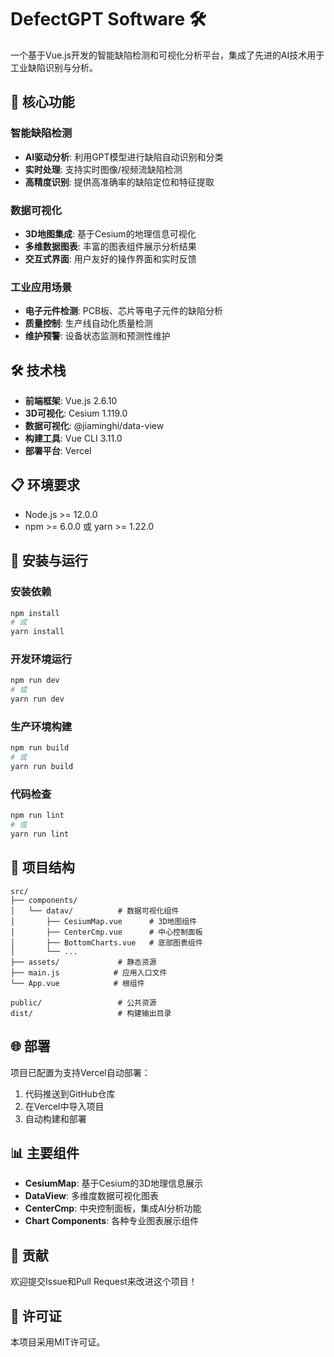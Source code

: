 # DefectGPT Software 🛠️

一个基于Vue.js开发的智能缺陷检测和可视化分析平台，集成了先进的AI技术用于工业缺陷识别与分析。

## 🚀 核心功能

### 智能缺陷检测
- **AI驱动分析**: 利用GPT模型进行缺陷自动识别和分类
- **实时处理**: 支持实时图像/视频流缺陷检测
- **高精度识别**: 提供高准确率的缺陷定位和特征提取

### 数据可视化
- **3D地图集成**: 基于Cesium的地理信息可视化
- **多维数据图表**: 丰富的图表组件展示分析结果
- **交互式界面**: 用户友好的操作界面和实时反馈

### 工业应用场景
- **电子元件检测**: PCB板、芯片等电子元件的缺陷分析
- **质量控制**: 生产线自动化质量检测
- **维护预警**: 设备状态监测和预测性维护

## 🛠️ 技术栈

- **前端框架**: Vue.js 2.6.10
- **3D可视化**: Cesium 1.119.0
- **数据可视化**: @jiaminghi/data-view
- **构建工具**: Vue CLI 3.11.0
- **部署平台**: Vercel

## 📋 环境要求

- Node.js >= 12.0.0
- npm >= 6.0.0 或 yarn >= 1.22.0

## 🔧 安装与运行

### 安装依赖
```bash
npm install
# 或
yarn install
```

### 开发环境运行
```bash
npm run dev
# 或
yarn run dev
```

### 生产环境构建
```bash
npm run build
# 或
yarn run build
```

### 代码检查
```bash
npm run lint
# 或
yarn run lint
```

## 📁 项目结构

```
src/
├── components/
│   └── datav/          # 数据可视化组件
│       ├── CesiumMap.vue      # 3D地图组件
│       ├── CenterCmp.vue      # 中心控制面板
│       ├── BottomCharts.vue   # 底部图表组件
│       └── ...
├── assets/             # 静态资源
├── main.js            # 应用入口文件
└── App.vue            # 根组件

public/                 # 公共资源
dist/                   # 构建输出目录
```

## 🌐 部署

项目已配置为支持Vercel自动部署：

1. 代码推送到GitHub仓库
2. 在Vercel中导入项目
3. 自动构建和部署

## 📊 主要组件

- **CesiumMap**: 基于Cesium的3D地理信息展示
- **DataView**: 多维度数据可视化图表
- **CenterCmp**: 中央控制面板，集成AI分析功能
- **Chart Components**: 各种专业图表展示组件

## 🤝 贡献

欢迎提交Issue和Pull Request来改进这个项目！

## 📄 许可证

本项目采用MIT许可证。

